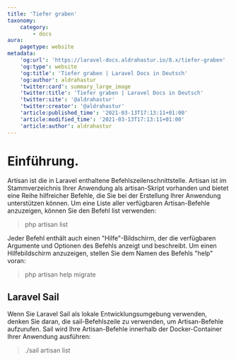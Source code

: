 ```yaml
---
title: 'Tiefer graben'
taxonomy:
    category:
        - docs
aura:
    pagetype: website
metadata:
    'og:url': 'https://laravel-docs.aldrahastur.io/8.x/tiefer-graben'
    'og:type': website
    'og:title': 'Tiefer graben | Laravel Docs in Deutsch'
    'og:author': aldrahastur
    'twitter:card': summary_large_image
    'twitter:title': 'Tiefer graben | Laravel Docs in Deutsch'
    'twitter:site': '@aldrahastur'
    'twitter:creator': '@aldrahastur'
    'article:published_time': '2021-03-13T17:13:11+01:00'
    'article:modified_time': '2021-03-13T17:13:11+01:00'
    'article:author': aldrahastur
---
```


# Einführung.
Artisan ist die in Laravel enthaltene Befehlszeilenschnittstelle. Artisan ist im Stammverzeichnis Ihrer Anwendung als artisan-Skript vorhanden und bietet eine Reihe hilfreicher Befehle, die Sie bei der Erstellung Ihrer Anwendung unterstützen können. Um eine Liste aller verfügbaren Artisan-Befehle anzuzeigen, können Sie den Befehl list verwenden:
> php artisan list

Jeder Befehl enthält auch einen "Hilfe"-Bildschirm, der die verfügbaren Argumente und Optionen des Befehls anzeigt und beschreibt. Um einen Hilfebildschirm anzuzeigen, stellen Sie dem Namen des Befehls "help" voran:
> php artisan help migrate

## Laravel Sail
Wenn Sie Laravel Sail als lokale Entwicklungsumgebung verwenden, denken Sie daran, die sail-Befehlszeile zu verwenden, um Artisan-Befehle aufzurufen. Sail wird Ihre Artisan-Befehle innerhalb der Docker-Container Ihrer Anwendung ausführen:
> ./sail artisan list